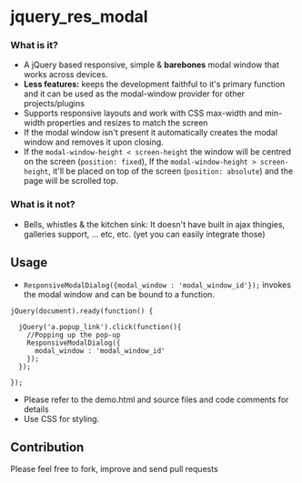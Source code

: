 # jquery_res_modal #

### What is it? ###
* A jQuery based responsive, simple &amp; <b>barebones</b> modal window that works across devices.
* <b>Less features:</b> keeps the development faithful to it's primary function and it can be used as the modal-window provider for other projects/plugins
* Supports responsive layouts and work with CSS max-width and min-width properties and resizes to match the screen
* If the modal window isn't present it automatically creates the modal window and removes it upon closing.
* If the ```modal-window-height < screen-height``` the window will be centred on the screen (```position: fixed```), If the ```modal-window-height > screen-height```, it'll be placed on top of the screen (```position: absolute```) and the page will be scrolled top.

### What is it not? ###
* Bells, whistles & the kitchen sink: It doesn't have built in ajax thingies, galleries support, ... etc, etc. (yet you can easily integrate those) 


## Usage ##
* ```ResponsiveModalDialog({modal_window : 'modal_window_id'});``` invokes the modal window and can be bound to a function.

```
jQuery(document).ready(function() {

  jQuery('a.popup_link').click(function(){
    //Popping up the pop-up
    ResponsiveModalDialog({
      modal_window : 'modal_window_id'
    });
  });

});
```

* Please refer to the demo.html and source files and code comments for details
* Use CSS for styling.

## Contribution ##
Please feel free to fork, improve and send pull requests